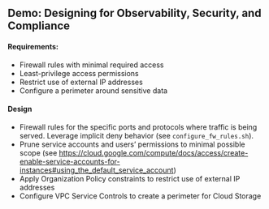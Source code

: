 ## Demo: Designing for Observability, Security, and Compliance

#### Requirements: 
- Firewall rules with minimal required access
- Least-privilege access permissions
- Restrict use of external IP addresses
- Configure a perimeter around sensitive data

#### Design 
- Firewall rules for the specific ports and protocols where traffic is being served. Leverage implicit deny behavior (see `configure_fw_rules.sh`).
- Prune service accounts and users’ permissions to minimal possible scope (see https://cloud.google.com/compute/docs/access/create-enable-service-accounts-for-instances#using_the_default_service_account)
- Apply Organization Policy constraints to restrict use of external IP addresses
- Configure VPC Service Controls to create a perimeter for Cloud Storage
